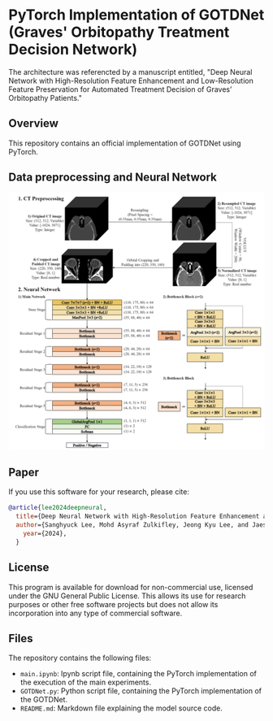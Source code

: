 # PyTorch Implementation of GOTDNet (Graves' Orbitopathy Treatment Decision Network)
 
The architecture was referencted by a manuscript entitled, "Deep Neural Network with High-Resolution Feature Enhancement and Low-Resolution Feature Preservation for Automated Treatment Decision of Graves’ Orbitopathy Patients." 

## Overview
This repository contains an official implementation of GOTDNet using PyTorch.<br/>


## Data preprocessing and Neural Network
![Local Image](GOTDNet.png "GOTDNet")
## Paper
If you use this software for your research, please cite:

```bibtex
@article{lee2024deepneural,
  title={Deep Neural Network with High-Resolution Feature Enhancement and Low-Resolution Feature Preservation for Automated Treatment Decision of Graves’ Orbitopathy Patients},
  author={Sanghyuck Lee, Mohd Asyraf Zulkifley, Jeong Kyu Lee, and Jaesung Lee},
    year={2024},
  }
```

## License
This program is available for download for non-commercial use, licensed under the GNU General Public License. This allows its use for research purposes or other free software projects but does not allow its incorporation into any type of commercial software.

## Files
The repository contains the following files:
- `main.ipynb`: Ipynb script file, containing the PyTorch implementation of the execution of the main experiments.
- `GOTDNet.py`: Python script file, containing the PyTorch implementation of the GOTDNet.
- `README.md`: Markdown file explaining the model source code.
